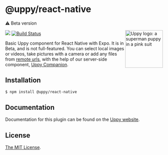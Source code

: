 # @uppy/react-native

⚠️ Beta version

<img src="https://uppy.io/images/logos/uppy-dog-head-arrow.svg" width="120" alt="Uppy logo: a superman puppy in a pink suit" align="right">

<a href="https://www.npmjs.com/package/@uppy/react-native"><img src="https://img.shields.io/npm/v/@uppy/react-native.svg?style=flat-square"></a>
<a href="https://travis-ci.org/transloadit/uppy"><img src="https://img.shields.io/travis/transloadit/uppy/master.svg?style=flat-square" alt="Build Status"></a>

Basic Uppy component for React Native with Expo. It is in Beta, and is not full-featured. You can select local images or videos, take pictures with a camera or add any files from [remote urls](https://uppy.io/docs/url), with the help of our server-side component, [Uppy Companion](https://uppy.io/docs/companion).

## Installation

```bash
$ npm install @uppy/react-native 
```

## Documentation

Documentation for this plugin can be found on the [Uppy website](https://uppy.io/docs/react/native/).

## License

[The MIT License](./LICENSE).
